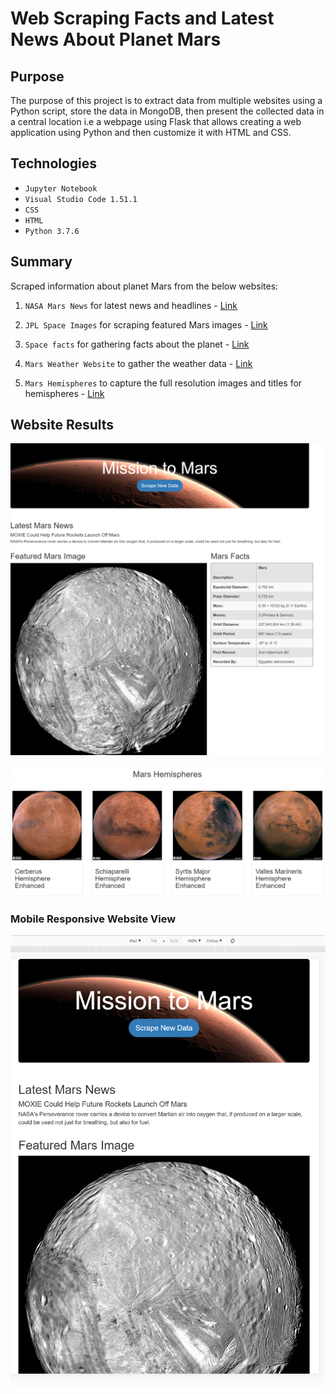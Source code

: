# Web Scraping Facts and Latest News About Planet Mars

## Purpose
The purpose of this project is to extract data from multiple websites using a Python script, store the data in MongoDB, then present the collected data in a central location i.e a webpage using Flask that allows creating a web application using Python and then customize it with HTML and CSS.

## Technologies
- ```Jupyter Notebook```
- ```Visual Studio Code 1.51.1```
- ```CSS```
- ```HTML```
- ```Python 3.7.6```

## Summary

Scraped information about planet Mars from the below websites:

1. ```NASA Mars News``` for latest news and headlines - [Link](https://mars.nasa.gov/news/)

2. ```JPL Space Images``` for scraping featured Mars images - [Link](https://www.jpl.nasa.gov/spaceimages/?search=&category=Mars)

3. ```Space facts``` for gathering facts about the planet - [Link](http://space-facts.com/mars/)

4. ```Mars Weather Website``` to gather the weather data - [Link](https://mars.nasa.gov/insight/weather/)

5. ```Mars Hemispheres``` to capture the full resolution images and titles for hemispheres - [Link](https://astrogeology.usgs.gov/search/results?q=hemisphere+enhanced&k1=target&v1=Mars)

## Website Results

![Mars Facts Website Results.png](https://github.com/smj452/Mission-to-Mars/blob/main/Resources/Mars%20Facts%20Website%20Results.png)

![Mars Hemispheres.png](https://github.com/smj452/Mission-to-Mars/blob/main/Resources/Mars%20Hemispheres.png)



### Mobile Responsive Website View

![Mobile Responsive Website.png](https://github.com/smj452/Mission-to-Mars/blob/main/Resources/Mobile%20Responsive%20Website.png)



